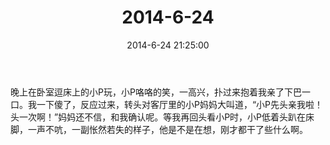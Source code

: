 ﻿---
title: "2014-6-24"
date: 2014-6-24 21:25:00
tags:
categories: 爸爸
---
晚上在卧室逗床上的小P玩，小P咯咯的笑，一高兴，扑过来抱着我亲了下巴一口。我一下傻了，反应过来，转头对客厅里的小P妈妈大叫道，“小P先头亲我啦！头一次啊！”妈妈还不信，和我确认呢。等我再回头看小P时，小P低着头趴在床脚，一声不吭，一副怅然若失的样子，他是不是在想，刚才都干了些什么啊。
